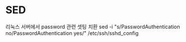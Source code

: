 # SED

리눅스 서버에서 password 관련 셋팅 치환
sed -i "s/PasswordAuthentication no/PasswordAuthentication yes/" /etc/ssh/sshd_config
